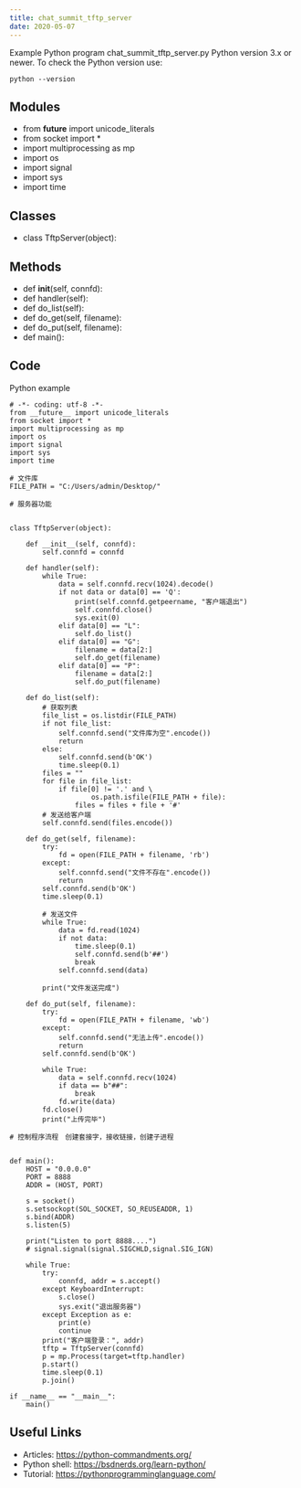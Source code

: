 ```yaml
---
title: chat_summit_tftp_server
date: 2020-05-07
---
```

Example Python program chat_summit_tftp_server.py
Python version 3.x or newer.
To check the Python version use:

    python --version

## Modules

* from __future__ import unicode_literals
* from socket import *
* import multiprocessing as mp
* import os
* import signal
* import sys
* import time

## Classes

* class TftpServer(object):

## Methods

* def __init__(self, connfd):
* def handler(self):
* def do_list(self):
* def do_get(self, filename):
* def do_put(self, filename):
* def main():

## Code

Python example

    # -*- coding: utf-8 -*-
    from __future__ import unicode_literals
    from socket import *
    import multiprocessing as mp
    import os
    import signal
    import sys
    import time
    
    # 文件库
    FILE_PATH = "C:/Users/admin/Desktop/"
    
    # 服务器功能
    
    
    class TftpServer(object):
    
        def __init__(self, connfd):
            self.connfd = connfd
    
        def handler(self):
            while True:
                data = self.connfd.recv(1024).decode()
                if not data or data[0] == 'Q':
                    print(self.connfd.getpeername, "客户端退出")
                    self.connfd.close()
                    sys.exit(0)
                elif data[0] == "L":
                    self.do_list()
                elif data[0] == "G":
                    filename = data[2:]
                    self.do_get(filename)
                elif data[0] == "P":
                    filename = data[2:]
                    self.do_put(filename)
    
        def do_list(self):
            # 获取列表
            file_list = os.listdir(FILE_PATH)
            if not file_list:
                self.connfd.send("文件库为空".encode())
                return
            else:
                self.connfd.send(b'OK')
                time.sleep(0.1)
            files = ""
            for file in file_list:
                if file[0] != '.' and \
                        os.path.isfile(FILE_PATH + file):
                    files = files + file + '#'
            # 发送给客户端
            self.connfd.send(files.encode())
    
        def do_get(self, filename):
            try:
                fd = open(FILE_PATH + filename, 'rb')
            except:
                self.connfd.send("文件不存在".encode())
                return
            self.connfd.send(b'OK')
            time.sleep(0.1)
    
            # 发送文件
            while True:
                data = fd.read(1024)
                if not data:
                    time.sleep(0.1)
                    self.connfd.send(b'##')
                    break
                self.connfd.send(data)
    
            print("文件发送完成")
    
        def do_put(self, filename):
            try:
                fd = open(FILE_PATH + filename, 'wb')
            except:
                self.connfd.send("无法上传".encode())
                return
            self.connfd.send(b'OK')
    
            while True:
                data = self.connfd.recv(1024)
                if data == b"##":
                    break
                fd.write(data)
            fd.close()
            print("上传完毕")
    
    # 控制程序流程　创建套接字，接收链接，创建子进程
    
    
    def main():
        HOST = "0.0.0.0"
        PORT = 8888
        ADDR = (HOST, PORT)
    
        s = socket()
        s.setsockopt(SOL_SOCKET, SO_REUSEADDR, 1)
        s.bind(ADDR)
        s.listen(5)
    
        print("Listen to port 8888....")
        # signal.signal(signal.SIGCHLD,signal.SIG_IGN)
    
        while True:
            try:
                connfd, addr = s.accept()
            except KeyboardInterrupt:
                s.close()
                sys.exit("退出服务器")
            except Exception as e:
                print(e)
                continue
            print("客户端登录：", addr)
            tftp = TftpServer(connfd)
            p = mp.Process(target=tftp.handler)
            p.start()
            time.sleep(0.1)
            p.join()
    
    if __name__ == "__main__":
        main()
    

## Useful Links

- Articles: https://python-commandments.org/
- Python shell: https://bsdnerds.org/learn-python/
- Tutorial: https://pythonprogramminglanguage.com/
